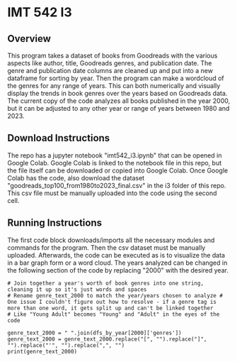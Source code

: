 # IMT 542 I3

## Overview
This program takes a dataset of books from Goodreads with the various aspects like author, title, Goodreads genres, and publication date. The genre and publication date columns are cleaned up and put into a new dataframe for sorting by year. Then the program can make a wordcloud of the genres for any range of years. This can both numerically and visually display the trends in book genres over the years based on Goodreads data. The current copy of the code analyzes all books published in the year 2000, but it can be adjusted to any other year or range of years between 1980 and 2023. 

## Download Instructions
The repo has a jupyter notebook "imt542_i3.ipynb" that can be opened in Google Colab. Google Colab is linked to the notebook file in this repo, but the file itself can be downloaded or copied into Google Colab. Once Google Colab has the code, also download the dataset "goodreads_top100_from1980to2023_final.csv" in the i3 folder of this repo. This csv file must be manually uploaded into the code using the second cell. 

## Running Instructions
The first code block downloads/imports all the necessary modules and commands for the program. Then the csv dataset must be manually uploaded. Afterwards, the code can be executed as is to visualize the data in a bar graph form or a word cloud. The years analyzed can be changed in the following section of the code by replacing "2000" with the desired year.

```
# Join together a year's worth of book genres into one string, cleaning it up so it's just words and spaces
# Rename genre_text_2000 to match the year/years chosen to analyze # One issue I couldn't figure out how to resolve - if a genre tag is more than one word, it gets split up and can't be linked together
# Like "Young Adult" becomes "Young" and "Adult" in the eyes of the code

genre_text_2000 = " ".join(dfs_by_year[2000]['genres'])
genre_text_2000 = genre_text_2000.replace("[", "").replace("]", "").replace("'", "").replace(",", "")
print(genre_text_2000)
```
